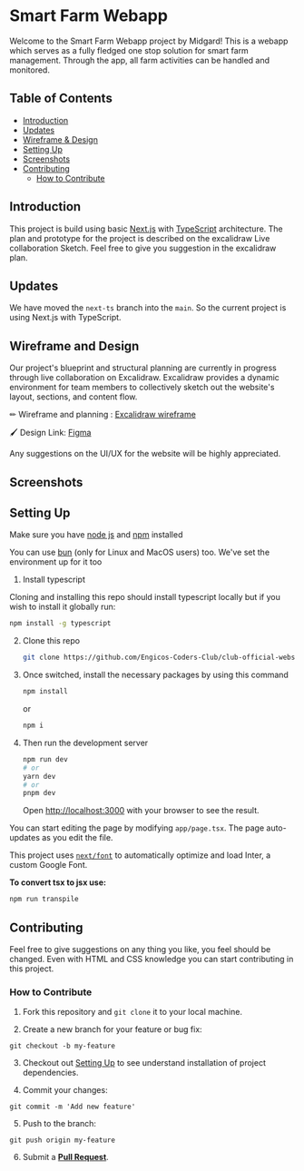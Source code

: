 # Smart Farm Webapp

Welcome to the Smart Farm Webapp project by Midgard! This is a webapp which serves as a fully fledged one stop solution for smart farm management. Through the app, all farm activities can be handled and monitored.

## Table of Contents

- [Introduction](#introduction)
- [Updates](#updates)
- [Wireframe & Design](#wireframe-and-design)
- [Setting Up](#setting-up)
- [Screenshots](#screenshots)
- [Contributing](#contributing)
  - [How to Contribute](#how-to-contribute)

## Introduction

This project is build using basic [Next.js](https://nextjs.org/) with [TypeScript](https://www.typescriptlang.org/) architecture. The plan and prototype for the project is described on the excalidraw Live collaboration Sketch. Feel free to give you suggestion in the excalidraw plan.

## Updates

We have moved the `next-ts` branch into the `main`. So the current project is using Next.js with TypeScript.

## Wireframe and Design

Our project's blueprint and structural planning are currently in progress through live collaboration on Excalidraw. Excalidraw provides a dynamic environment for team members to collectively sketch out the website's layout, sections, and content flow.

✏ Wireframe and planning : [Excalidraw wireframe](https://excalidraw.com/#room=f19ff3afd8e416e95810,tv_zFrb4YpiwFHOx7NKKgg)

🖌️ Design Link: [Figma](https://www.figma.com/file/STlnToD2u2sJWXNBqOrJNi/BE-Project-WebApp-Design?type=design&node-id=0%3A1&mode=design&t=i23QYSfISbNaLHI5-1)

Any suggestions on the UI/UX for the website will be highly appreciated.

## Screenshots

## Setting Up

Make sure you have [node js](https://nodejs.org/en/download) and [npm](https://docs.npmjs.com/downloading-and-installing-node-js-and-npm) installed

You can use [bun](https://bun.sh/docs/installation) (only for Linux and MacOS users) too. We've set the environment up for it too

1. Install typescript

Cloning and installing this repo should install typescript locally but if you wish to install it globally run:

  ```bash
  npm install -g typescript    
  ```

2. Clone this repo

   ```bash
   git clone https://github.com/Engicos-Coders-Club/club-official-website.git
   ```

3. Once switched, install the necessary packages by using this command

   ```bash
   npm install
   ```

   or

   ```bash
   npm i
   ```

4. Then run the development server

   ```bash
   npm run dev
   # or
   yarn dev
   # or
   pnpm dev
   ```

   Open [http://localhost:3000](http://localhost:3000) with your browser to see the result.

You can start editing the page by modifying `app/page.tsx`. The page auto-updates as you edit the file.

This project uses [`next/font`](https://nextjs.org/docs/basic-features/font-optimization) to automatically optimize and load Inter, a custom Google Font.

**To convert tsx to jsx use:**

```bash
npm run transpile
```

## Contributing

Feel free to give suggestions on any thing you like, you feel should be changed. Even with HTML and CSS knowledge you can start contributing in this project.

### How to Contribute

1. Fork this repository and `git clone` it to your local machine.

2. Create a new branch for your feature or bug fix:

```
git checkout -b my-feature
```

3. Checkout out [Setting Up](#setting-up) to see understand installation of project dependencies.

4. Commit your changes:

```
git commit -m 'Add new feature'
```

5. Push to the branch:

```
git push origin my-feature
```

6. Submit a **[Pull Request](https://github.com/Engicos-Coders-Club/club-official-website/pulls)**.